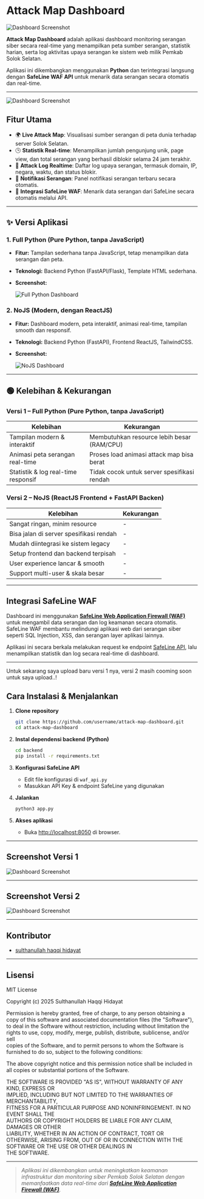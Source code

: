 # Attack Map Dashboard

![Dashboard Screenshot](./Screenshot2.png)

**Attack Map Dashboard** adalah aplikasi dashboard monitoring serangan siber secara real-time yang menampilkan peta sumber serangan, statistik harian, serta log aktivitas upaya serangan ke sistem web milik Pemkab Solok Selatan.

Aplikasi ini dikembangkan menggunakan **Python** dan terintegrasi langsung dengan **SafeLine WAF API** untuk menarik data serangan secara otomatis dan real-time.

---
![Dashboard Screenshot](./Screenshot1.png)
## Fitur Utama

- 🌍 **Live Attack Map**: Visualisasi sumber serangan di peta dunia terhadap server Solok Selatan.
- 🕒 **Statistik Real-time**: Menampilkan jumlah pengunjung unik, page view, dan total serangan yang berhasil diblokir selama 24 jam terakhir.
- 📜 **Attack Log Realtime**: Daftar log upaya serangan, termasuk domain, IP, negara, waktu, dan status blokir.
- 🔴 **Notifikasi Serangan**: Panel notifikasi serangan terbaru secara otomatis.
- 🔗 **Integrasi SafeLine WAF**: Menarik data serangan dari SafeLine secara otomatis melalui API.

---

## ✨ Versi Aplikasi

### 1. Full Python (Pure Python, tanpa JavaScript)
- **Fitur:** Tampilan sederhana tanpa JavaScript, tetap menampilkan data serangan dan peta.
- **Teknologi:** Backend Python (FastAPI/Flask), Template HTML sederhana.
- **Screenshot:**

  ![Full Python Dashboard](Screenshot1.png)

### 2. NoJS (Modern, dengan ReactJS)
- **Fitur:** Dashboard modern, peta interaktif, animasi real-time, tampilan smooth dan responsif.
- **Teknologi:** Backend Python (FastAPI), Frontend ReactJS, TailwindCSS.
- **Screenshot:**

  ![NoJS Dashboard](Screenshot2.png)

---

## 🟢 Kelebihan & Kekurangan

### Versi 1 – Full Python (Pure Python, tanpa JavaScript)
| Kelebihan                             | Kekurangan                                     |
|----------------------------------------|------------------------------------------------|
| Tampilan modern & interaktif           | Membutuhkan resource lebih besar (RAM/CPU)     |
| Animasi peta serangan real-time        | Proses load animasi attack map bisa berat      |
| Statistik & log real-time responsif    | Tidak cocok untuk server spesifikasi rendah     |


### Versi 2 – NoJS (ReactJS Frontend + FastAPI Backen)
| Kelebihan                                | Kekurangan                                  |
|-------------------------------------------|---------------------------------------------|
| Sangat ringan, minim resource             | -                    |
| Bisa jalan di server spesifikasi rendah   | -                    |
| Mudah diintegrasi ke sistem legacy        | -            |
| Setup frontend dan backend terpisah       | -            |
| User experience lancar & smooth        | -  |
| Support multi-user & skala besar       | -            |

---

## Integrasi SafeLine WAF

Dashboard ini menggunakan [**SafeLine Web Application Firewall (WAF)**](https://www.chaitin.cn/en/safeline/) untuk mengambil data serangan dan log keamanan secara otomatis.  
SafeLine WAF membantu melindungi aplikasi web dari serangan siber seperti SQL Injection, XSS, dan serangan layer aplikasi lainnya.

Aplikasi ini secara berkala melakukan request ke endpoint [SafeLine API](https://docs.chaitin.cn/safeline/), lalu menampilkan statistik dan log secara real-time di dashboard.

---

Untuk sekarang saya upload baru versi 1 nya, versi 2 masih cooming soon untuk saya upload..!

## Cara Instalasi & Menjalankan

1. **Clone repository**
    ```bash
    git clone https://github.com/username/attack-map-dashboard.git
    cd attack-map-dashboard
    ```

2. **Instal dependensi backend (Python)**
    ```bash
    cd backend
    pip install -r requirements.txt
    ```

3. **Konfigurasi SafeLine API**
    - Edit file konfigurasi di `waf_api.py`
    - Masukkan API Key & endpoint SafeLine yang digunakan

4. **Jalankan**
    ```bash
    python3 app.py
    ```

7. **Akses aplikasi**
    - Buka [http://localhost:8050](http://localhost:8050) di browser.

---

## Screenshot Versi 1

![Dashboard Screenshot](./Screenshot1.png)

---

## Screenshot Versi 2

![Dashboard Screenshot](./Screenshot2.png)

---

## Kontributor

- [sulthanullah haqqi hidayat](mailto:sulthanullahh@gmail.com)

---

## Lisensi

MIT License

Copyright (c) 2025 Sulthanullah Haqqi Hidayat

Permission is hereby granted, free of charge, to any person obtaining a copy
of this software and associated documentation files (the "Software"), to deal
in the Software without restriction, including without limitation the rights
to use, copy, modify, merge, publish, distribute, sublicense, and/or sell    
copies of the Software, and to permit persons to whom the Software is        
furnished to do so, subject to the following conditions:                      

The above copyright notice and this permission notice shall be included in   
all copies or substantial portions of the Software.                           

THE SOFTWARE IS PROVIDED "AS IS", WITHOUT WARRANTY OF ANY KIND, EXPRESS OR   
IMPLIED, INCLUDING BUT NOT LIMITED TO THE WARRANTIES OF MERCHANTABILITY,     
FITNESS FOR A PARTICULAR PURPOSE AND NONINFRINGEMENT. IN NO EVENT SHALL THE  
AUTHORS OR COPYRIGHT HOLDERS BE LIABLE FOR ANY CLAIM, DAMAGES OR OTHER       
LIABILITY, WHETHER IN AN ACTION OF CONTRACT, TORT OR OTHERWISE, ARISING FROM,
OUT OF OR IN CONNECTION WITH THE SOFTWARE OR THE USE OR OTHER DEALINGS IN    
THE SOFTWARE.

---

> _Aplikasi ini dikembangkan untuk meningkatkan keamanan infrastruktur dan monitoring siber Pemkab Solok Selatan dengan memanfaatkan data real-time dari [**SafeLine Web Application Firewall (WAF)**](https://www.chaitin.cn/en/safeline/)._
